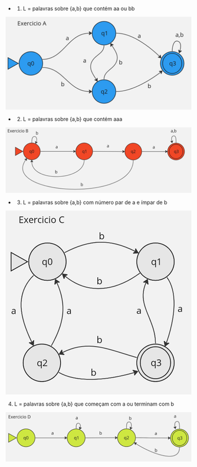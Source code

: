 - 1. L = palavras sobre {a,b} que contém aa ou bb 


![](images/gabarito-AFD-a.jpg)

- 2. L = palavras sobre {a,b} que contém aaa 


![](images/gabarito-AFD-b.jpg)

- 3. L = palavras sobre {a,b} com número par de a e ímpar de b


![](images/gabarito-AFD-c.jpg)

4. L = palavras sobre {a,b} que começam com a ou terminam com b 


![](images/gabarito-AFD-d.jpg)